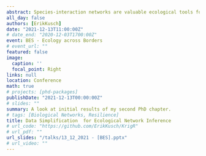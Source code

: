 ```yaml
---
abstract: Species-interaction networks are valuable ecological tools for abstracting ecosystem properties related to ecosystem services and resilience. Various approaches have been proposed for inference of existence and directionality of species-interactions from observational data. Nevertheless, contemporary literature recognises shortcomings which need to be overcome before species-interaction networks can be inferred reliably from existing observational data. Here, we present a new species-interaction network inference methodology that uses information on the identity, fitness, phylogenetic relatedness, and functional similarity of interaction partners and climatic suitability to establish whether co-occurrence patterns reflect possible interaction networks. Species-interaction inference is promising for macroecological studies for which direct observation of species-interactions is prohibitively laborious. However, while the availability and volume of observational records increase as the scale of analysis increases, the quality of information decreases. Consequently, we apply our methodology across several scales to investigate how this scale-driven data simplification affects our capability of inferring species-interactions from observational data.
all_day: false
authors: [ErikKusch]
date: "2021-12-13T11:00:00Z"
# date_end: "2020-12-03T1700:00Z"
event: BES - Ecology across Borders
# event_url: ""
featured: false
image:
  caption: ''
  focal_point: Right
links: null
location: Conference
math: true
# projects: [phd-packages]
publishDate: "2021-12-13T00:00:00Z"
# slides: ""
summary: A look at initial results of my second PhD chapter.
# tags: [Biological Networks, Resilience]
title: Data Simplification  for Ecological Network Inference
# url_code: "https://github.com/ErikKusch/KrigR"
# url_pdf: ""
url_slides: "/talks/13_12_2021 - [BES].pptx"
# url_video: ""
---
```



